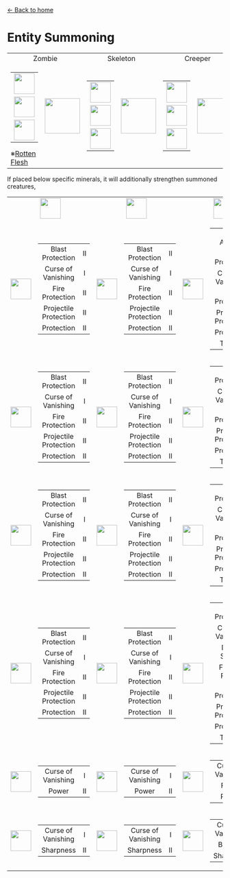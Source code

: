 [← Back to home](../)
# Entity Summoning

<table>
    <tr>
        <td align="center" colspan="2">Zombie</td>
        <td align="center" colspan="2">Skeleton</td>
        <td align="center" colspan="2">Creeper</td>
        <td align="center" colspan="2">Wither Skeleton</td>
        <td align="center" colspan="2">Blaze</td>
    </tr>
    <tr>
        <td>
            <table>
                <tr><td><img src="https://i.imgur.com/1JlVKay.png" width="48"/></td></tr>
                <tr><td><img src="https://i.imgur.com/z2ZCMfc.png" width="48"/></td></tr>
                <tr><td><img src="https://i.imgur.com/z2ZCMfc.png" width="48"/></td></tr>
            </table>
            ※<a href="../item/rotten_flesh_block.md">Rotten Flesh</a>
        </td>
        <td><img src="https://i.imgur.com/4qEoBQJ.png" width="82"/></td>
        <td>
            <table>
                <tr><td><img src="https://i.imgur.com/1JlVKay.png" width="48"/></td></tr>
                <tr><td><img src="https://i.imgur.com/fdvjA8e.png" width="48"/></td></tr>
                <tr><td><img src="https://i.imgur.com/fdvjA8e.png" width="48"/></td></tr>
            </table>
        </td>
        <td><img src="https://i.imgur.com/zGrxP57.png" width="82"/></td>
        <td>
            <table>
                <tr><td><img src="https://i.imgur.com/1JlVKay.png" width="48"/></td></tr>
                <tr><td><img src="https://i.imgur.com/oeLX9sk.png" width="48"/></td></tr>
                <tr><td><img src="https://i.imgur.com/oeLX9sk.png" width="48"/></td></tr>
            </table>
        </td>
        <td><img src="https://i.imgur.com/hoCghan.png" width="82"/></td>
        <td>
            <table>
                <tr><td><img src="https://i.imgur.com/1JlVKay.png" width="48"/></td></tr>
                <tr><td><img src="https://i.imgur.com/zAufdu7.png" width="48"/></td></tr>
                <tr><td><img src="https://i.imgur.com/zAufdu7.png" width="48"/></td></tr>
            </table>
        </td>
        <td><img src="https://i.imgur.com/MOOt84y.png" width="82"/></td>
        <td>
            <table>
                <tr><td><img src="https://i.imgur.com/1JlVKay.png" width="48"/></td></tr>
                <tr><td><img src="https://i.imgur.com/CXhx9mp.png" width="48"/></td></tr>
                <tr><td><img src="https://i.imgur.com/CXhx9mp.png" width="48"/></td></tr>
            </table>
        </td>
        <td><img src="https://i.imgur.com/kWsmGbr.png" width="82"/></td>
    </tr>
</table>

If placed below specific minerals, it will additionally strengthen summoned creatures,

<table width="2000">
    <tr>
        <td colspan="2" align="center"><img src="https://i.imgur.com/vf9af85.png" width="48"/></td>
        <td colspan="2" align="center"><img src="https://i.imgur.com/12xJcqL.png" width="48"/></td>
        <td colspan="2" align="center"><img src="https://i.imgur.com/bcneq4q.png" width="48"/></td>
        <td colspan="2" align="center"><img src="https://i.imgur.com/yIuTHWI.png" width="48"/></td>
    </tr>
    <tr>
        <td><img src="https://i.imgur.com/zxfoph8.png" width="48"/></td>
        <td>
            <table>
                <tr><td align="center">Blast Protection</td><td align="center">II</td></tr>
                <tr><td align="center">Curse of Vanishing</td><td align="center">I</td></tr>
                <tr><td align="center">Fire Protection</td><td align="center">II</td></tr>
                <tr><td align="center">Projectile Protection</td><td align="center">II</td></tr>
                <tr><td align="center">Protection</td><td align="center">II</td></tr>
            </table>
        </td>
        <td><img src="https://i.imgur.com/PPCT2zw.png" width="48"/></td>
        <td>
            <table>
                <tr><td align="center">Blast Protection</td><td align="center">II</td></tr>
                <tr><td align="center">Curse of Vanishing</td><td align="center">I</td></tr>
                <tr><td align="center">Fire Protection</td><td align="center">II</td></tr>
                <tr><td align="center">Projectile Protection</td><td align="center">II</td></tr>
                <tr><td align="center">Protection</td><td align="center">II</td></tr>
            </table>
        </td>
        <td><img src="https://i.imgur.com/nksRRP3.png" width="48"/></td>
        <td>
            <table>
                <tr><td align="center">Aqua Affinity</td><td align="center">I</td></tr>
                <tr><td align="center">Blast Protection</td><td align="center">III</td></tr>
                <tr><td align="center">Curse of Vanishing</td><td align="center">I</td></tr>
                <tr><td align="center">Fire Protection</td><td align="center">III</td></tr>
                <tr><td align="center">Projectile Protection</td><td align="center">III</td></tr>
                <tr><td align="center">Protection</td><td align="center">III</td></tr>
                <tr><td align="center">Thorns</td><td align="center">I</td></tr>
            </table>
        </td>
        <td><img src="https://i.imgur.com/J5Tl0XS.png" width="48"/></td>
        <td>
            <table>
                <tr><td align="center">Aqua Affinity</td><td align="center">I</td></tr>
                <tr><td align="center">Blast Protection</td><td align="center">IV</td></tr>
                <tr><td align="center">Curse of Vanishing</td><td align="center">I</td></tr>
                <tr><td align="center">Fire Protection</td><td align="center">IV</td></tr>
                <tr><td align="center">Projectile Protection</td><td align="center">IV</td></tr>
                <tr><td align="center">Protection</td><td align="center">IV</td></tr>
                <tr><td align="center">Thorns</td><td align="center">III</td></tr>
            </table>
        </td>
    </tr>
    <tr>
        <td><img src="https://i.imgur.com/w72cMVi.png" width="48"/></td>
        <td>
            <table>
                <tr><td align="center">Blast Protection</td><td align="center">II</td></tr>
                <tr><td align="center">Curse of Vanishing</td><td align="center">I</td></tr>
                <tr><td align="center">Fire Protection</td><td align="center">II</td></tr>
                <tr><td align="center">Projectile Protection</td><td align="center">II</td></tr>
                <tr><td align="center">Protection</td><td align="center">II</td></tr>
            </table>
        </td>
        <td><img src="https://i.imgur.com/EVLOHyn.png" width="48"/></td>
        <td>
            <table>
                <tr><td align="center">Blast Protection</td><td align="center">II</td></tr>
                <tr><td align="center">Curse of Vanishing</td><td align="center">I</td></tr>
                <tr><td align="center">Fire Protection</td><td align="center">II</td></tr>
                <tr><td align="center">Projectile Protection</td><td align="center">II</td></tr>
                <tr><td align="center">Protection</td><td align="center">II</td></tr>
            </table>
        </td>
        <td><img src="https://i.imgur.com/7bKmJmD.png" width="48"/></td>
        <td>
            <table>
                <tr><td align="center">Blast Protection</td><td align="center">III</td></tr>
                <tr><td align="center">Curse of Vanishing</td><td align="center">I</td></tr>
                <tr><td align="center">Fire Protection</td><td align="center">III</td></tr>
                <tr><td align="center">Projectile Protection</td><td align="center">III</td></tr>
                <tr><td align="center">Protection</td><td align="center">III</td></tr>
                <tr><td align="center">Thorns</td><td align="center">I</td></tr>
            </table>
        </td>
        <td><img src="https://i.imgur.com/pYRy32b.png" width="48"/></td>
        <td>
            <table>
                <tr><td align="center">Blast Protection</td><td align="center">IV</td></tr>
                <tr><td align="center">Curse of Vanishing</td><td align="center">I</td></tr>
                <tr><td align="center">Fire Protection</td><td align="center">IV</td></tr>
                <tr><td align="center">Projectile Protection</td><td align="center">IV</td></tr>
                <tr><td align="center">Protection</td><td align="center">IV</td></tr>
                <tr><td align="center">Thorns</td><td align="center">III</td></tr>
            </table>
        </td>
    </tr>
    <tr>
        <td><img src="https://i.imgur.com/KxtYDRb.png" width="48"/></td>
        <td>
            <table>
                <tr><td align="center">Blast Protection</td><td align="center">II</td></tr>
                <tr><td align="center">Curse of Vanishing</td><td align="center">I</td></tr>
                <tr><td align="center">Fire Protection</td><td align="center">II</td></tr>
                <tr><td align="center">Projectile Protection</td><td align="center">II</td></tr>
                <tr><td align="center">Protection</td><td align="center">II</td></tr>
            </table>
        </td>
        <td><img src="https://i.imgur.com/UPI7cGj.png" width="48"/></td>
        <td>
            <table>
                <tr><td align="center">Blast Protection</td><td align="center">II</td></tr>
                <tr><td align="center">Curse of Vanishing</td><td align="center">I</td></tr>
                <tr><td align="center">Fire Protection</td><td align="center">II</td></tr>
                <tr><td align="center">Projectile Protection</td><td align="center">II</td></tr>
                <tr><td align="center">Protection</td><td align="center">II</td></tr>
            </table>
        </td>
        <td><img src="https://i.imgur.com/WDQ3Uls.png" width="48"/></td>
        <td>
            <table>
                <tr><td align="center">Blast Protection</td><td align="center">III</td></tr>
                <tr><td align="center">Curse of Vanishing</td><td align="center">I</td></tr>
                <tr><td align="center">Fire Protection</td><td align="center">III</td></tr>
                <tr><td align="center">Projectile Protection</td><td align="center">III</td></tr>
                <tr><td align="center">Protection</td><td align="center">III</td></tr>
                <tr><td align="center">Thorns</td><td align="center">I</td></tr>
            </table>
        </td>
        <td><img src="https://i.imgur.com/hxjwY5c.png" width="48"/></td>
        <td>
            <table>
                <tr><td align="center">Blast Protection</td><td align="center">IV</td></tr>
                <tr><td align="center">Curse of Vanishing</td><td align="center">I</td></tr>
                <tr><td align="center">Fire Protection</td><td align="center">IV</td></tr>
                <tr><td align="center">Projectile Protection</td><td align="center">IV</td></tr>
                <tr><td align="center">Protection</td><td align="center">IV</td></tr>
                <tr><td align="center">Thorns</td><td align="center">III</td></tr>
            </table>
        </td>
    </tr>
    <tr>
        <td><img src="https://i.imgur.com/ikaPFM7.png" width="48"/></td>
        <td>
            <table>
                <tr><td align="center">Blast Protection</td><td align="center">II</td></tr>
                <tr><td align="center">Curse of Vanishing</td><td align="center">I</td></tr>
                <tr><td align="center">Fire Protection</td><td align="center">II</td></tr>
                <tr><td align="center">Projectile Protection</td><td align="center">II</td></tr>
                <tr><td align="center">Protection</td><td align="center">II</td></tr>
            </table>
        </td>
        <td><img src="https://i.imgur.com/ac5j2mv.png" width="48"/></td>
        <td>
            <table>
                <tr><td align="center">Blast Protection</td><td align="center">II</td></tr>
                <tr><td align="center">Curse of Vanishing</td><td align="center">I</td></tr>
                <tr><td align="center">Fire Protection</td><td align="center">II</td></tr>
                <tr><td align="center">Projectile Protection</td><td align="center">II</td></tr>
                <tr><td align="center">Protection</td><td align="center">II</td></tr>
            </table>
        </td>
        <td><img src="https://i.imgur.com/bnJuDqT.png" width="48"/></td>
        <td>
            <table>
                <tr><td align="center">Blast Protection</td><td align="center">III</td></tr>
                <tr><td align="center">Curse of Vanishing</td><td align="center">I</td></tr>
                <tr><td align="center">Depth Strider</td><td align="center">II</td></tr>
                <tr><td align="center">Feather Falling</td><td align="center">III</td></tr>
                <tr><td align="center">Fire Protection</td><td align="center">III</td></tr>
                <tr><td align="center">Projectile Protection</td><td align="center">III</td></tr>
                <tr><td align="center">Protection</td><td align="center">III</td></tr>
                <tr><td align="center">Thorns</td><td align="center">I</td></tr>
            </table>
        </td>
        <td><img src="https://i.imgur.com/JHLT95L.png" width="48"/></td>
        <td>
            <table>
                <tr><td align="center">Blast Protection</td><td align="center">IV</td></tr>
                <tr><td align="center">Curse of Vanishing</td><td align="center">I</td></tr>
                <tr><td align="center">Depth Strider</td><td align="center">III</td></tr>
                <tr><td align="center">Feather Falling</td><td align="center">IV</td></tr>
                <tr><td align="center">Fire Protection</td><td align="center">IV</td></tr>
                <tr><td align="center">Projectile Protection</td><td align="center">IV</td></tr>
                <tr><td align="center">Protection</td><td align="center">IV</td></tr>
                <tr><td align="center">Thorns</td><td align="center">III</td></tr>
            </table>
        </td>
    </tr>
    <tr>
        <td><img src="https://i.imgur.com/xluox0d.png" width="48"/></td>
        <td>
            <table>
                <tr><td align="center">Curse of Vanishing</td><td align="center">I</td></tr>
                <tr><td align="center">Power</td><td align="center">II</td></tr>
            </table>
        </td>
        <td><img src="https://i.imgur.com/xluox0d.png" width="48"/></td>
        <td>
            <table>
                <tr><td align="center">Curse of Vanishing</td><td align="center">I</td></tr>
                <tr><td align="center">Power</td><td align="center">II</td></tr>
            </table>
        </td>
        <td><img src="https://i.imgur.com/xluox0d.png" width="48"/></td>
        <td>
            <table>
                <tr><td align="center">Curse of Vanishing</td><td align="center">I</td></tr>
                <tr><td align="center">Flame</td><td align="center">I</td></tr>
                <tr><td align="center">Power</td><td align="center">IV</td></tr>
            </table>
        </td>
        <td><img src="https://i.imgur.com/xluox0d.png" width="48"/></td>
        <td>
            <table>
                <tr><td align="center">Curse of Vanishing</td><td align="center">I</td></tr>
                <tr><td align="center">Flame</td><td align="center">I</td></tr>
                <tr><td align="center">Power</td><td align="center">V</td></tr>
            </table>
        </td>
    </tr>
    <tr>
        <td><img src="https://i.imgur.com/9ATlzPY.png" width="48"/></td>
        <td>
            <table>
                <tr><td align="center">Curse of Vanishing</td><td align="center">I</td></tr>
                <tr><td align="center">Sharpness</td><td align="center">II</td></tr>
            </table>
        </td>
        <td><img src="https://i.imgur.com/E70Hdwe.png" width="48"/></td>
        <td>
            <table>
                <tr><td align="center">Curse of Vanishing</td><td align="center">I</td></tr>
                <tr><td align="center">Sharpness</td><td align="center">II</td></tr>
            </table>
        </td>
        <td><img src="https://i.imgur.com/MdyI4FQ.png" width="48"/></td>
        <td>
            <table>
                <tr><td align="center">Curse of Vanishing</td><td align="center">I</td></tr>
                <tr><td align="center">Burning</td><td align="center">II</td></tr>
                <tr><td align="center">Sharpness</td><td align="center">IV</td></tr>
            </table>
        </td>
        <td><img src="https://i.imgur.com/zn1zW5x.png" width="48"/></td>
        <td>
            <table>
                <tr><td align="center">Curse of Vanishing</td><td align="center">I</td></tr>
                <tr><td align="center">Burning</td><td align="center">II</td></tr>
                <tr><td align="center">Sharpness</td><td align="center">V</td></tr>
            </table>
        </td>
    </tr>
</table>
